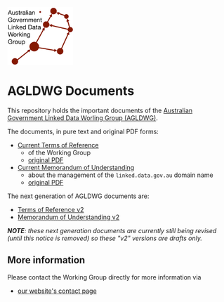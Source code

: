 ![](agldwg-logo-ochre-150.png)

# AGLDWG Documents
This repository holds the important documents of the [Australian Government Linked Data Worling Group (AGLDWG)](https://www.linked.data.gov.au/).

The documents, in pure text and original PDF forms:

* [Current Terms of Reference](ToR.md)
   * of the Working Group
   * [original PDF](ToR.pdf)
* [Current Memorandum of Understanding](MoU.md)
    * about the management of the `linked.data.gov.au` domain name
    * [original PDF](MoU.pdf)

The next generation of AGLDWG documents are:

* [Terms of Reference v2](ToRv2.md)
* [Memorandum of Understanding v2](MoUv2.md)

_**NOTE**: these next generation documents are currently still being revised (until this notice is removed) so these "v2" versions are drafts only._

## More information

Please contact the Working Group directly for more information via

* [our website's contact page](https://www.linked.data.gov.au/contact)
